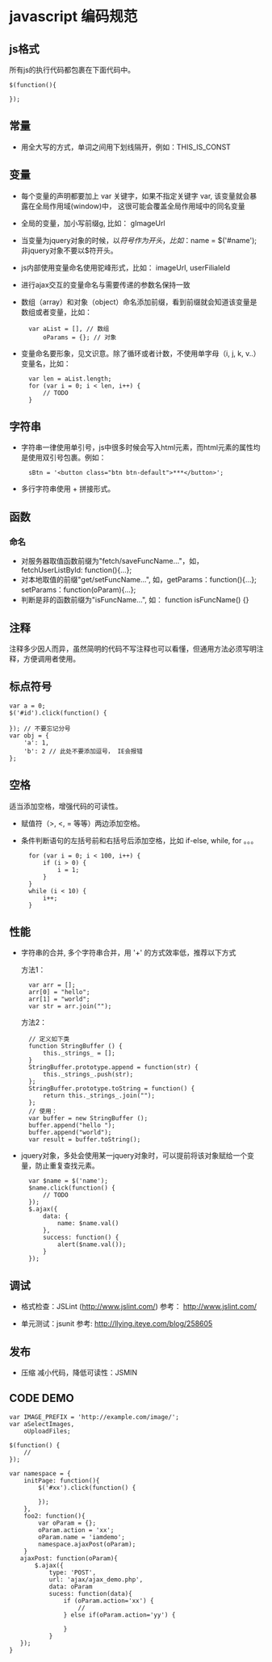 # javascript 编码规范

## js格式
所有js的执行代码都包裹在下面代码中。

    $(function(){

    });

## 常量
* 用全大写的方式，单词之间用下划线隔开，例如：THIS_IS_CONST

## 变量
* 每个变量的声明都要加上 var 关键字，如果不指定关键字 var, 该变量就会暴露在全局作用域(window)中， 这很可能会覆盖全局作用域中的同名变量
* 全局的变量，加小写前缀g, 比如： gImageUrl
* 当变量为jquery对象的时候，以$符号作为开头，比如：$name = $('#name'); 非jquery对象不要以$符开头。
* js内部使用变量命名使用驼峰形式，比如： imageUrl, userFilialeId
* 进行ajax交互的变量命名与需要传递的参数名保持一致
* 数组（array）和对象（object）命名添加前缀，看到前缀就会知道该变量是数组或者变量，比如：

        var aList = [], // 数组
            oParams = {}; // 对象

* 变量命名要形象，见文识意。除了循环或者计数，不使用单字母（i, j, k, v..）变量名，比如：

        var len = aList.length;
        for (var i = 0; i < len, i++) {
            // TODO 
        }

## 字符串
* 字符串一律使用单引号，js中很多时候会写入html元素，而html元素的属性均是使用双引号包裹。例如： 

        sBtn = '<button class="btn btn-default">***</button>';

* 多行字符串使用 + 拼接形式。

## 函数
### 命名
* 对服务器取值函数前缀为"fetch/saveFuncName..."，如，fetchUserListById: function(){...};
* 对本地取值的前缀"get/setFuncName...", 如，getParams：function(){...};  setParams：function(oParam){...};
* 判断是非的函数前缀为"isFuncName...",  如： function isFuncName() {}

## 注释
注释多少因人而异，虽然简明的代码不写注释也可以看懂，但通用方法必须写明注释，方便调用者使用。

## 标点符号
    var a = 0;
    $('#id').click(function() {

    }); // 不要忘记分号
    var obj = {
        'a': 1,
        'b': 2 // 此处不要添加逗号， IE会报错
    };
## 空格
适当添加空格，增强代码的可读性。
* 赋值符（>, <, = 等等）两边添加空格。
* 条件判断语句的左括号前和右括号后添加空格，比如 if-else, while, for 。。。

        for (var i = 0; i < 100, i++) {
            if (i > 0) {
                i = 1;
            }
        }
        while (i < 10) {
            i++;
        }

## 性能

* 字符串的合并, 多个字符串合并，用 '+' 的方式效率低，推荐以下方式

    方法1：

        var arr = [];
        arr[0] = "hello";
        arr[1] = "world";
        var str = arr.join("");

    方法2：

        // 定义如下类
        function StringBuffer () {
            this._strings_ = [];
        }
        StringBuffer.prototype.append = function(str) {
            this._strings_.push(str);
        };
        StringBuffer.prototype.toString = function() {
            return this._strings_.join("");
        };
        // 使用：
        var buffer = new StringBuffer ();
        buffer.append("hello ");
        buffer.append("world");
        var result = buffer.toString();

* jquery对象，多处会使用某一jquery对象时，可以提前将该对象赋给一个变量，防止重复查找元素。

        var $name = $('name');
        $name.click(function() {
            // TODO
        });
        $.ajax({
            data: {
                name: $name.val()
            },
            success: function() {
                alert($name.val());
            }
        });

## 调试
* 格式检查：JSLint (http://www.jslint.com/)
     参考： http://www.jslint.com/

* 单元测试：jsunit
     参考: http://llying.iteye.com/blog/258605

## 发布
* 压缩  减小代码，降低可读性：JSMIN

## CODE DEMO

	var IMAGE_PREFIX = 'http://example.com/image/';
	var aSelectImages,
		oUploadFiles;

	$(function() {
		// 
	});

	var namespace = {
		initPage: function(){
			$('#xx').click(function() {

			});
		},
		foo2: function(){
			var oParam = {};
			oParam.action = 'xx';
			oParam.name = 'iamdemo';
			namespace.ajaxPost(oParam);
		}
	   ajaxPost: function(oParam){
		   $.ajax({
			   type: 'POST',
			   url: 'ajax/ajax_demo.php',
			   data: oParam
			   sucess: function(data){
				   if (oParam.action='xx') {
					   // 
				   } else if(oParam.action='yy') {

				   } 
			   }
	   });
	}